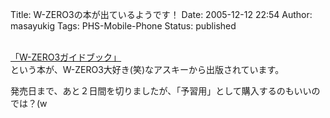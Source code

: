 Title: W-ZERO3の本が出ているようです！
Date: 2005-12-12 22:54
Author: masayukig
Tags: PHS-Mobile-Phone
Status: published

[  
「W-ZERO3ガイドブック」](http://www.amazon.co.jp/exec/obidos/ASIN/4756147003/hughundercons-22/ref=nosim)  
という本が、W-ZERO3大好き(笑)なアスキーから出版されています。

発売日まで、あと２日間を切りましたが、「予習用」として購入するのもいいのでは？(w
